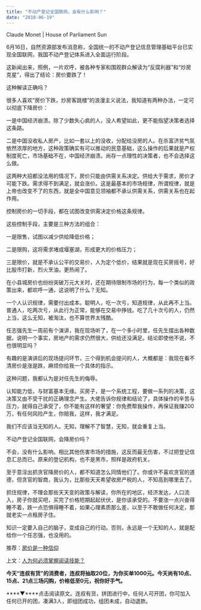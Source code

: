 ```yaml
---
title: "不动产登记全国联网，会有什么影响？"
date: "2018-06-19"
---
```


Claude Monet | House of Parliament Sun

6月16日，自然资源部发布消息称，全国统一的不动产登记信息管理基础平台已实现全国联网，我国不动产登记体系进入全面运行阶段。

这新闻出来，照例，一片欢呼，被各种专家和围观群众解读为“反腐利器”和“炒房克星”，得出了结论：房价要跌了！

这种解读正确吗？

很多人喜欢“房价下跌，炒房客跳楼”的浪漫主义说法，我知道有两种办法，一定可以彻底下降房价：

一是中国经济崩溃。除了少数失心疯的人，没人希望如此，更不能指望决策者选择这条路。

二是中国没收私人房产，比如一套以上的没收，分配给没房的人。在杀富济贫气氛依然浓厚的地方，这种政策确实有可以推动的民意基础，这么操作的后果就是产权制度死亡，市场基础不在，中国经济崩溃。尚存一点理性的决策者，也不会选择这么做。

这两种大招都没法用的情况下，房价只能由供需关系决定。供给大于需求，房价才可能下跌。需求得不到满足，就会涨价。这是最基本的市场规律，所谓规律，就是上帝也改变不了的东西，就是全中国意见领袖都不承认供需关系，供需关系也在起作用。

控制房价的一切手段，都在试图改变供需决定价格这条规律。

这些控制手段，主要是三种方法的组合：

一是限售，试图以减少供给降低价格；

二是限购，这将需求堵成堰塞湖，形成更大的价格压力；

三是限价，就是不承认公平的交易价，人为定个低价，结果就是现在买房摇号，好比股市打新，烈火烹油，更热闹了。

在小县城房价也纷纷突破万元大关时，还在期待限制市场的行为，每一个类似的政策出来，都欢呼一通，这说明了什么？无知。

一个人认识规律，需要付出成本。聪明人，吃一次亏，知道规律，从此再不上当。普通人，吃两次亏，从此行为正常，能够在交易中挣钱。吃了几十次亏的人，仍然上当，这么无知，被淘汰，也不算世界太残酷。

任志强先生一周前有个演讲，我在现场听了，在一个多小时里，任先生摆出各种数据，说明一个事实，房地产的需求仍然很大，供给还没满足。结论即使他不说，不也很明显吗？

有趣的是演讲后的现场提问环节，三个得到机会提问的人，大概都是：我现在看不清房价是涨是跌，麻烦你给我一个具体的指示。

这种问题，我都认为是对任先生的侮辱。

认知能力低，与财富基本无缘。买房子，是一个系统工程，要做一系列的决策，这决策又由不受干扰的正确理念产生。大佬告诉你规律和结论了，具体操作的辛苦与压力，就得自己承受了，你不能有这样的奢望：你免费帮我操作，再保证我赚200万，有任何风险产生，你赔我，这样，我才满足。

我们不应该当无知的人。无知，理解不了智慧，无知，就会重复上当。

不动产登记全国联网，会降房价吗？

不会，没有什么影响。相比其他伤害市场的措施，这反而最无伤害，不过把登记信息汇总而已。原来的登记机构，也不是黑市，照样是政府机关。

至于意淫出抓贪官降房价的人，都不知道怎么同情他们了。你或许不喜欢贪官的道德，但贪官的智商，我认为，比那些天天希望收房产税的人，不知高到哪里去了。

抓住规律，不理会那些天天变的政策与解读，你所在的地区，经济发达，人口流入，房子你就买吧，买完了价格短期起起伏伏，是你该承受的。不要涨一点兴奋得睡不着，跌一点恐惧得睡不着，如果心理素质那么差，以至于不敢做任何决定，那就老实一点租房子住。

知识一定要入自己的脑子，变成自己的行动。否则，永远是一个无知的人，就是配给你一个任志强，也没用的。

推荐：[房价是一种信仰](http://mp.weixin.qq.com/s?__biz=MjM5NDU0Mjk2MQ==&mid=2651622770&idx=1&sn=4023498e0d90ba6c31e954ed0ede9ddc&chksm=bd7e096c8a09807a01122f320c5c25d70995d415524ef5205086bfc092e24eb06aadf671e478&scene=21#wechat_redirect)

上文：[人为何必须掌握阅读技能？](http://mp.weixin.qq.com/s?__biz=MjM5NDU0Mjk2MQ==&mid=2651628474&idx=1&sn=cede850d9b00f5d6952ea1b4712d647e&chksm=bd7e27a48a09aeb2d3bd17a0834ece3e9bdd845de8269c1225900ce79a08f88a4630a434f6a9&scene=21#wechat_redirect)

**今天“连叔有货”的消费者，连叔将抽取20位，为你买单1000元。今天尚有10点、15点、21点三场闪购，价格低至0元，祝你好手气。**

****▼****点击阅读原文。连叔有货，拼团进行中，任何人可开团，你可加入任何已开的团，凑满3人，即组团成功，组团未成，自动退款。

